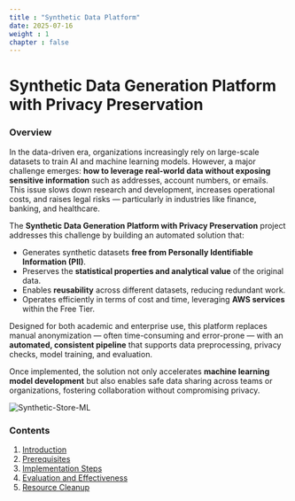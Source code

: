 ```yaml
---
title : "Synthetic Data Platform"
date: 2025-07-16
weight : 1 
chapter : false
---
```


# Synthetic Data Generation Platform with Privacy Preservation

### Overview

In the data-driven era, organizations increasingly rely on large-scale datasets to train AI and machine learning models. However, a major challenge emerges: **how to leverage real-world data without exposing sensitive information** such as addresses, account numbers, or emails.  
This issue slows down research and development, increases operational costs, and raises legal risks — particularly in industries like finance, banking, and healthcare.

The **Synthetic Data Generation Platform with Privacy Preservation** project addresses this challenge by building an automated solution that:
- Generates synthetic datasets **free from Personally Identifiable Information (PII)**.
- Preserves the **statistical properties and analytical value** of the original data.
- Enables **reusability** across different datasets, reducing redundant work.
- Operates efficiently in terms of cost and time, leveraging **AWS services** within the Free Tier.

Designed for both academic and enterprise use, this platform replaces manual anonymization — often time-consuming and error-prone — with an **automated, consistent pipeline** that supports data preprocessing, privacy checks, model training, and evaluation.  

Once implemented, the solution not only accelerates **machine learning model development** but also enables safe data sharing across teams or organizations, fostering collaboration without compromising privacy.


![Synthetic-Store-ML](/images/draw.png)
### Contents

 1. [Introduction](1-introduce/)
 2. [Prerequisites](2-Prerequiste/)
 3. [Implementation Steps](3-Implementation_steps/)
 4. [Evaluation and Effectiveness](4-Evaluation_Effectiveness/)
 5. [Resource Cleanup](5-cleanup/)
